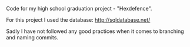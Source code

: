 Code for my high school graduation project - "Hexdefence".

For this project I used the database: http://sqldatabase.net/

Sadly I have not followed any good practices when it comes to branching and naming commits.
